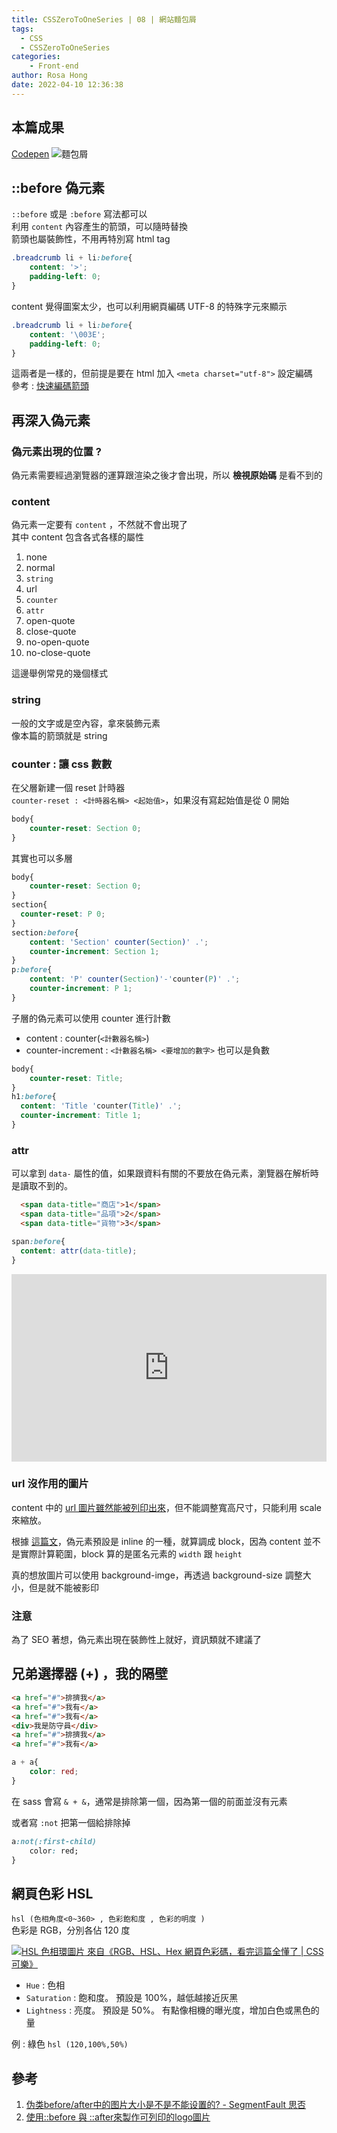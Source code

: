 ```yaml
---
title: CSSZeroToOneSeries | 08 | 網站麵包屑
tags:
  - CSS
  - CSSZeroToOneSeries
categories:
	- Front-end
author: Rosa Hong
date: 2022-04-10 12:36:38
---
```


## 本篇成果
[Codepen](https://codepen.io/shan473/pen/MWOqRoJ)
![麵包屑](https://dsm01pap006files.storage.live.com/y4m2Ut7v52DvB4HXKmhJiPfdh0fC0SYoIg5T6XnWySFOIDNRpNgeG6BkVMmRRZ1qoFlUYVdtq9et8hdrrwbuKF_IqtJFFUTFY2ZI0HDP4tw4ma1Jx9JaMbE6WmvD7YYOv32FJlbpmUwIGLUMzWi1CyKgXyGm598Nl1TZPipEnVfdXC5t8p5GdEi7KevsBdw7Zou?width=1024&height=585&cropmode=none)

<!-- more -->
## ::before 偽元素
`::before` 或是 `:before` 寫法都可以  
利用 `content` 內容產生的箭頭，可以隨時替換  
箭頭也屬裝飾性，不用再特別寫 html tag  
```css
.breadcrumb li + li:before{
	content: '>';
	padding-left: 0;
}
```
content 覺得圖案太少，也可以利用網頁編碼 UTF-8 的特殊字元來顯示
```css
.breadcrumb li + li:before{
	content: '\003E';
	padding-left: 0;
}
```
這兩者是一樣的，但前提是要在 html 加入 `<meta charset="utf-8">` 設定編碼   
參考 : [快速編碼箭頭](https://www.toptal.com/designers/htmlarrows/)
## 再深入偽元素
### 偽元素出現的位置 ?
偽元素需要經過瀏覽器的運算跟渲染之後才會出現，所以 **檢視原始碼** 是看不到的

### content
偽元素一定要有 `content` ，不然就不會出現了  
其中 content 包含各式各樣的屬性  
1.  none
2.  normal
3.  `string`
4.  url
5.  `counter`
6.  `attr`
7.  open-quote
8.  close-quote
9.  no-open-quote
10.  no-close-quote

這邊舉例常見的幾個樣式  

### string
一般的文字或是空內容，拿來裝飾元素    
像本篇的箭頭就是 string   

### counter : 讓 css 數數
在父層新建一個 reset 計時器  
`counter-reset : <計時器名稱> <起始值>`，如果沒有寫起始值是從 0 開始  
```css
body{
	counter-reset: Section 0;
}
``` 

其實也可以多層  
```css
body{
	counter-reset: Section 0;
}
section{
  counter-reset: P 0;
}
section:before{
	content: 'Section' counter(Section)' .';
	counter-increment: Section 1; 
}
p:before{
	content: 'P' counter(Section)'-'counter(P)' .';
	counter-increment: P 1;  
}
```

子層的偽元素可以使用 counter 進行計數
- content : counter(`<計數器名稱>`)
- counter-increment : `<計數器名稱> <要增加的數字>` 也可以是負數       

```css
body{
	counter-reset: Title;
}
h1:before{
  content: 'Title 'counter(Title)' .';
  counter-increment: Title 1; 
}
```
### attr
可以拿到 `data-` 屬性的值，如果跟資料有關的不要放在偽元素，瀏覽器在解析時是讀取不到的。  

```html
  <span data-title="商店">1</span>
  <span data-title="品項">2</span>
  <span data-title="貨物">3</span>
```

```css
span:before{
  content: attr(data-title);
}
```

<iframe height="300" style="width: 100%;" scrolling="no" title="css counter" src="https://codepen.io/shan473/embed/podGNON?default-tab=result&theme-id=dark" frameborder="no" loading="lazy" allowtransparency="true" allowfullscreen="true">
  See the Pen <a href="https://codepen.io/shan473/pen/podGNON">
  css counter</a> by YanShanHong (<a href="https://codepen.io/shan473">@shan473</a>)
  on <a href="https://codepen.io">CodePen</a>.
</iframe>


### url 沒作用的圖片
content 中的 [url 圖片雖然能被列印出來](http://csscoke.com/2013/09/22/%E4%BD%BF%E7%94%A8before-%E8%88%87-after%E4%BE%86%E8%A3%BD%E4%BD%9C%E5%8F%AF%E5%88%97%E5%8D%B0%E7%9A%84logo%E5%9C%96%E7%89%87/)，但不能調整寬高尺寸，只能利用 scale 來縮放。

根據 [這篇文](https://segmentfault.com/q/1010000004569689)，偽元素預設是 inline 的一種，就算調成 block，因為 content 並不是實際計算範圍，block 算的是匿名元素的 `width` 跟 `height`  

真的想放圖片可以使用 background-imge，再透過 background-size 調整大小，但是就不能被影印


### 注意
為了 SEO 著想，偽元素出現在裝飾性上就好，資訊類就不建議了







## 兄弟選擇器 (+) ，我的隔壁
```html
<a href="#">排擠我</a>
<a href="#">我有</a>
<a href="#">我有</a>
<div>我是防守員</div>
<a href="#">排擠我</a>
<a href="#">我有</a>
```
```css
a + a{
	color: red;
}
```
在 sass 會寫 `& + &`，通常是排除第一個，因為第一個的前面並沒有元素  

或者寫 `:not` 把第一個給排除掉  
```css
a:not(:first-child)
	color: red;
}
```

## 網頁色彩 HSL
`hsl (色相角度<0~360> , 色彩飽和度 , 色彩的明度 )`   
色彩是 RGB，分別各佔 120 度    

[![HSL 色相環圖片](https://dsm01pap006files.storage.live.com/y4mzaFTHqTQKFWQ2sQ_sISqYOCtvikOQA4Dmli4z7vpaNjUQ7Nirr4UbVRGbiS9uCI9vba3kPgs7-_xx4wqwjkXxMs-VnajXcBBhswICqcXV54qi9lLN5lSAO_A-G5MdHISuaULUSfhoHKbgA1KFfLD6bcojrfSyoJJqCwIodr7i0AGpp8ainTKi0Fl7MV7y3XO?width=500&height=424&cropmode=none) 來自《RGB、HSL、Hex 網頁色彩碼，看完這篇全懂了 | CSS可樂》](http://csscoke.com/2015/01/01/rgb-hsl-hex/)  


- `Hue` : 色相
- `Saturation` : 飽和度。 預設是 100%，越低越接近灰黑
- `Lightness` : 亮度。 預設是 50%。 有點像相機的曝光度，增加白色或黑色的量

例 :  綠色  `hsl (120,100%,50%)`

## 參考 
1. [伪类before/after中的图片大小是不是不能设置的? - SegmentFault 思否](https://segmentfault.com/q/1010000004569689)   
2. [使用::before 與 ::after來製作可列印的logo圖片](http://csscoke.com/2013/09/22/%E4%BD%BF%E7%94%A8before-%E8%88%87-after%E4%BE%86%E8%A3%BD%E4%BD%9C%E5%8F%AF%E5%88%97%E5%8D%B0%E7%9A%84logo%E5%9C%96%E7%89%87/)  
